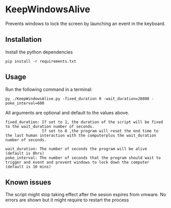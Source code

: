 # KeepWindowsAlive
Prevents windows to lock the screen by launching an event in the keyboard.

## Installation

Install the python dependencies

    pip install -r requirements.txt

## Usage

Run the following command in a terminal:

    py ./KeepWindowsAlive.py -fixed_duration 0 -wait_duration=28800 -poke_interval=600

All arguments are optional and default to the values above.

    fixed_duration: If set to 1, the duration of the script will be fixed to the wait_duration number of seconds.
                    If set to 0 ,the program will reset the end time to the last human interaction with the computerplus the wait_duration number of seconds.

    wait_duration: The number of seconds the program will be alive (default is 8hrs)
    poke_interval: The number of seconds that the program should wait to trigger and event and prevent windows to lock down the computer (default is 10 mins)


## Known issues

The script might stop taking effect after the sesion expires from vmware. No errors are shown but it might require to restart the process 